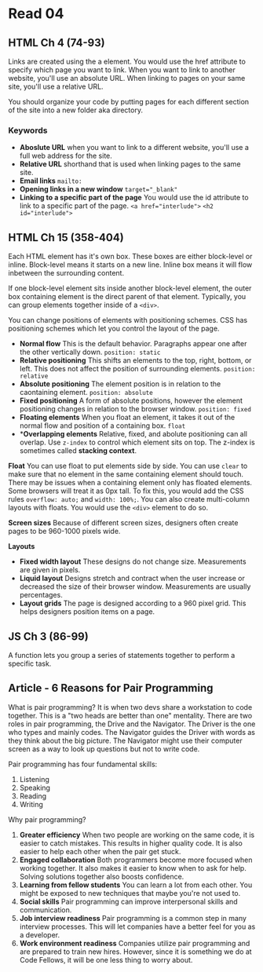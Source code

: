 # Read 04

## HTML Ch 4 (74-93)
Links are created using the a element. You would use the href attribute to specify which page you want to link. When you want to link to another website, you'll use an absolute URL. When linking to pages on your same site, you'll use a relative URL.

You should organize your code by putting pages for each different section of the site into a new folder aka directory.

### Keywords
- **Aboslute URL** when you want to link to a different website, you'll use a full web address for the site.
- **Relative URL** shorthand that is used when linking pages to the same site.
- **Email links** ```mailto:```
- **Opening links in a new window** ```target="_blank"```
- **Linking to a specific part of the page** You would use the id attribute to link to a specific part of the page.
```<a href="interlude">``` ```<h2 id="interlude">```

## HTML Ch 15 (358-404)
Each HTML element has it's own box. These boxes are either block-level or inline. Block-level means it starts on a new line. Inline box means it will flow inbetween the surrounding content.

If one block-level element sits inside another block-level element, the outer box containing element is the direct parent of that element. Typically, you can group elements together inside of a ```<div>```. 

You can change positions of elements with positioning schemes. CSS has positioning schemes which let you control the layout of the page.
- **Normal flow** This is the default behavior. Paragraphs appear one after the other vertically down. ```position: static```
- **Relative positioning** This shifts an elements to the top, right, bottom, or left. This does not affect the position of surrounding elements. ```position: relative```
- **Absolute positioning** The element position is in relation to the caontaining element. ```position: absolute```
- **Fixed positioning** A form of absolute positions, however the element positioning changes in relation to the browser window. ```position: fixed```
- **Floating elements** When you float an element, it takes it out of the normal flow and position of a containing box. ```float```
- ***Overlapping elements** Relative, fixed, and abolute positioning can all overlap. Use ```z-index``` to control which element sits on top. The z-index is sometimes called **stacking context**.

**Float**
You can use float to put elements side by side. You can use ```clear``` to make sure that no element in the same containing element should touch. There may be issues when a containing element only has floated elements. Some browsers will treat it as 0px tall. To fix this, you would add the CSS rules ```overflow: auto;``` and ```width: 100%;```. You can also create multi-column layouts with floats. You would use the ```<div>``` element to do so.

**Screen sizes**
Because of different screen sizes, designers often create pages to be 960-1000 pixels wide.

**Layouts**
- **Fixed width layout** These designs do not change size. Measurements are given in pixels.
- **Liquid layout** Designs stretch and contract when the user increase or decreased the size of their browser window. Measurements are usually percentages.
- **Layout grids** The page is designed according to a 960 pixel grid. This helps designers position items on a page.

## JS Ch 3 (86-99)
A function lets you group a series of statements together to perform a specific task. 

## Article - 6 Reasons for Pair Programming
What is pair programming? It is when two devs share a workstation to code together. This is a "two heads are better than one" mentality. There are two roles in pair programming, the Drive and the Navigator. The Driver is the one who types and mainly codes. The Navigator guides the Driver with words as they think about the big picture. The Navigator might use their computer screen as a way to look up questions but not to write code.

Pair programming has four fundamental skills:
1. Listening
1. Speaking
1. Reading
1. Writing

Why pair programming?
1. **Greater efficiency** When two people are working on the same code, it is easier to catch mistakes. This results in higher quality code. It is also easier to help each other when the pair get stuck.
1. **Engaged collaboration**  Both programmers become more focused when working together. It also makes it easier to know when to ask for help. Solving solutions together also boosts confidence.
1. **Learning from fellow students** You can learn a lot from each other. You might be exposed to new techniques that maybe you're not used to.
1. **Social skills** Pair programming can improve interpersonal skills and communication.
1. **Job interview readiness** Pair programming is a common step in many interview processes. This will let companies have a better feel for you as a developer.
1. **Work environment readiness** Companies utilize pair programming and are prepared to train new hires. However, since it is something we do at Code Fellows, it will be one less thing to worry about.
